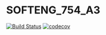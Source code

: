 # SOFTENG_754_A3


[![Build Status](https://travis-ci.com/mfrost433/SOFTENG_745_A3.svg?branch=master)](https://travis-ci.com/mfrost433/SOFTENG_745_A3)
[![codecov](https://codecov.io/gh/mfrost433/SOFTENG_745_A3/branch/master/graph/badge.svg)](https://codecov.io/gh/mfrost433/SOFTENG_745_A3)
